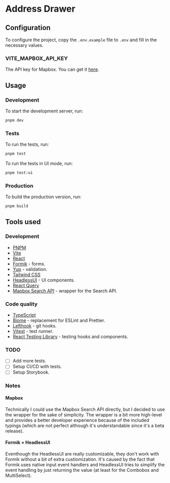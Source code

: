# Address Drawer

## Configuration

To configure the project, copy the `.env.example` file to `.env` and fill in the necessary values.

### VITE_MAPBOX_API_KEY

The API key for Mapbox. You can get it [here](https://account.mapbox.com/).

## Usage

### Development

To start the development server, run:

```bash
pnpm dev
```

### Tests

To run the tests, run:

```bash
pnpm test
```

To run the tests in UI mode, run:

```bash
pnpm test:ui
```

### Production

To build the production version, run:

```bash
pnpm build
```

## Tools used

### Development

- [PNPM](https://pnpm.io/)
- [Vite](https://vitejs.dev/)
- [React](https://reactjs.org/)
- [Formik](https://formik.org/) - forms.
- [Yup](https://github.com/jquense/yup) - validation.
- [Tailwind CSS](https://tailwindcss.com/)
- [HeadlessUI](https://headlessui.dev/) - UI components.
- [React Query](https://react-query.tanstack.com/)
- [Mapbox Search API](https://docs.mapbox.com/mapbox-search-js/api/react/search/) - wrapper for the Search API.

### Code quality

- [TypeScript](https://www.typescriptlang.org/)
- [Biome](https://biome.sh/) - replacement for ESLint and Prettier.
- [Lefthook](https://github.com/evilmartians/lefthook/tree/master) - git hooks.
- [Vitest](https://vitest.dev) - test runner.
- [React Testing Library](https://testing-library.com/docs/react-testing-library/intro/) - testing hooks and components.

### TODO

- [ ] Add more tests.
- [ ] Setup CI/CD with tests.
- [ ] Setup Storybook.

### Notes

#### Mapbox

Technically I could use the Mapbox Search API directly, but I decided to use the wrapper for the sake of simplicity. The wrapper is a bit more high-level and provides a better developer experience because of the included typings (which are not perfect although it's understandable since it's a beta release).

#### Formik + HeadlessUI

Eventhough the HeadlessUI are really customizable, they don't work with Formik without a bit of extra custiomization. It's caused by the fact that Formik uses native input event handlers and HeadlessUI tries to simplify the event handling by just returning the value (at least for the Combobox and MultiSelect).
